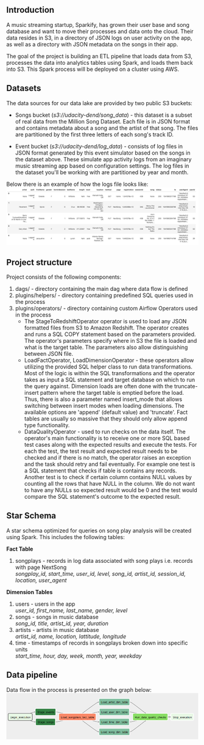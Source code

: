 ## Introduction
A music streaming startup, Sparkify, has grown their user base and song database and want to move their processes and data onto the cloud. Their data resides in S3, in a directory of JSON logs on user activity on the app, as well as a directory with JSON metadata on the songs in their app.

The goal of the project is building an ETL pipeline that loads data from S3, processes the data into analytics tables using Spark, and loads them back into S3. This Spark process will be deployed on a cluster using AWS.


## Datasets
The data sources for our data lake are provided by two public S3 buckets:

- Songs bucket (*s3://udacity-dend/song_data*) - this dataset is a subset of real data from the Million Song Dataset. Each file is in JSON format and contains metadata about a song and the artist of that song. The files are partitioned by the first three letters of each song's track ID.

- Event bucket (*s3://udacity-dend/log_data*) - consists of log files in JSON format generated by this event simulator based on the songs in the dataset above. These simulate app activity logs from an imaginary music streaming app based on configuration settings. The log files in the dataset you'll be working with are partitioned by year and month.

Below there is an example of how the logs file looks like:
<img src="images/log-data.png">


## Project structure
Project consists of the following components:
1) dags/ - directory containing the main dag where data flow is defined
2) plugins/helpers/ - directory containing predefined SQL queries used in the process
3) plugins/operators/ - directory containing custom Airflow Operators used in the process
   * The StageToRedshiftOperator operator is used to load any JSON formatted files from S3 to Amazon Redshift. The operator creates and runs a SQL COPY statement based on the parameters provided. The operator's parameters specify where in S3 the file is loaded and what is the target table. The parameters also allow distinguishing between JSON file. 
   * LoadFactOperator, LoadDimensionOperator - these operators allow utilizing the provided SQL helper class to run data transformations. Most of the logic is within the SQL transformations and the operator takes as input a SQL statement and target database on which to run the query against.
Dimension loads are often done with the truncate-insert pattern where the target table is emptied before the load. Thus, there is also a parameter named insert_mode that allows switching between insert modes when loading dimensions. The available options are 'append' (default value) and 'truncate'.
Fact tables are usually so massive that they should only allow append type functionality. 
   * DataQualityOperator - used to run checks on the data itself. The operator's main functionality is to receive one or more SQL based test cases along with the expected results and execute the tests. For each the test, the test result and expected result needs to be checked and if there is no match, the operator raises an exception and the task should retry and fail eventually.
For example one test is a SQL statement that checks if table is contains any records. Another test is to check if certain column contains NULL values by counting all the rows that have NULL in the column. We do not want to have any NULLs so expected result would be 0 and the test would compare the SQL statement's outcome to the expected result. 


## Star Schema
A star schema optimized for queries on song play analysis will be created using Spark. This includes the following tables:

**Fact Table**
1) songplays - records in log data associated with song plays i.e. records with page NextSong  
      *songplay_id, start_time, user_id, level, song_id, artist_id, session_id, location, user_agent*

**Dimension Tables**
1) users - users in the app  
      *user_id, first_name, last_name, gender, level*
2) songs - songs in music database  
      *song_id, title, artist_id, year, duration*
4) artists - artists in music database  
      *artist_id, name, location, lattitude, longitude*
6) time - timestamps of records in songplays broken down into specific units  
      *start_time, hour, day, week, month, year, weekday*


## Data pipeline
Data flow in the process is presented on the graph below:
<img src="images/pipeline-scheme.PNG">

